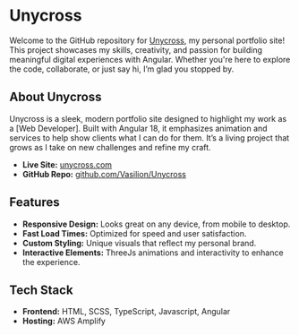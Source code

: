 # Unycross

Welcome to the GitHub repository for [Unycross](https://www.unycross.com/), my personal portfolio site! This project showcases my skills, creativity, and passion for building meaningful digital experiences with Angular. Whether you're here to explore the code, collaborate, or just say hi, I’m glad you stopped by.

## About Unycross

Unycross is a sleek, modern portfolio site designed to highlight my work as a [Web Developer]. Built with Angular 18, it emphasizes animation and services to help show clients what I can do for them. It’s a living project that grows as I take on new challenges and refine my craft.

- **Live Site:** [unycross.com](https://www.unycross.com/)
- **GitHub Repo:** [github.com/Vasilion/Unycross](https://github.com/Vasilion/Unycross)

## Features

- **Responsive Design:** Looks great on any device, from mobile to desktop.
- **Fast Load Times:** Optimized for speed and user satisfaction.
- **Custom Styling:** Unique visuals that reflect my personal brand.
- **Interactive Elements:** ThreeJs animations and interactivity to enhance the experience.

## Tech Stack

- **Frontend:** HTML, SCSS, TypeScript, Javascript, Angular
- **Hosting:** AWS Amplify




